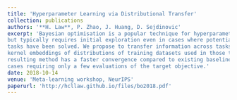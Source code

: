 ```yaml
---
title: 'Hyperparameter Learning via Distributional Transfer'
collection: publications
authors: '**H. Law**, P. Zhao, J. Huang, D. Sejdinovic'
excerpt: 'Bayesian optimisation is a popular technique for hyperparameter learning 
but typically requires initial exploration even in cases where potentially similar prior
tasks have been solved. We propose to transfer information across tasks using
kernel embeddings of distributions of training datasets used in those tasks. The
resulting method has a faster convergence compared to existing baselines, in some
cases requiring only a few evaluations of the target objective.'
date: 2018-10-14
venue: 'Meta-learning workshop, NeurIPS'
paperurl: 'http://hcllaw.github.io/files/bo2018.pdf'
---
```

